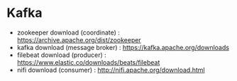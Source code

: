 # Kafka

- zookeeper download (coordinate) : https://archive.apache.org/dist/zookeeper
- kafka download (message broker) : https://kafka.apache.org/downloads
- filebeat download (producer) : https://www.elastic.co/downloads/beats/filebeat
- nifi download (consumer) : http://nifi.apache.org/download.html

